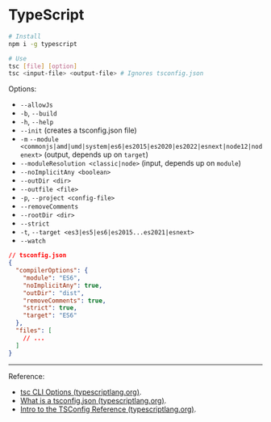 # TypeScript

```bash
# Install
npm i -g typescript
```

```bash
# Use
tsc [file] [option]
tsc <input-file> <output-file> # Ignores tsconfig.json
```

Options:

- `--allowJs`
- `-b`, `--build`
- `-h`, `--help`
- `--init` (creates a tsconfig.json file)
- `-m` `--module <commonjs|amd|umd|system|es6|es2015|es2020|es2022|esnext|node12|nodenext>` (output, depends up on `target`)
- `--moduleResolution <classic|node>` (input, depends up on `module`)
- `--noImplicitAny <boolean>`
- `--outDir <dir>`
- `--outfile <file>`
- `-p`, `--project <config-file>`
- `--removeComments`
- `--rootDir <dir>`
- `--strict`
- `-t`, `--target <es3|es5|es6|es2015...es2021|esnext>`
- `--watch`

```json
// tsconfig.json
{
  "compilerOptions": {
    "module": "ES6",
    "noImplicitAny": true,
    "outDir": "dist",
    "removeComments": true,
    "strict": true,
    "target": "ES6"
  },
  "files": [
    // ...
  ]
}
```

----

Reference:

- [tsc CLI Options (typescriptlang.org)](https://www.typescriptlang.org/docs/handbook/compiler-options.html).
- [What is a tsconfig.json (typescriptlang.org)](https://www.typescriptlang.org/docs/handbook/tsconfig-json.html).
- [Intro to the TSConfig Reference (typescriptlang.org)](https://www.typescriptlang.org/tsconfig).
